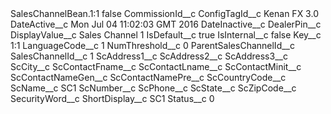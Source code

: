 <?xml version="1.0" encoding="UTF-8"?>
<CustomMetadata xmlns="http://soap.sforce.com/2006/04/metadata" xmlns:xsi="http://www.w3.org/2001/XMLSchema-instance" xmlns:xsd="http://www.w3.org/2001/XMLSchema">
    <label>SalesChannelBean.1:1</label>
    <protected>false</protected>
    <values>
        <field>CommissionId__c</field>
        <value xsi:nil="true"/>
    </values>
    <values>
        <field>ConfigTagId__c</field>
        <value xsi:type="xsd:string">Kenan FX 3.0</value>
    </values>
    <values>
        <field>DateActive__c</field>
        <value xsi:type="xsd:string">Mon Jul 04 11:02:03 GMT 2016</value>
    </values>
    <values>
        <field>DateInactive__c</field>
        <value xsi:nil="true"/>
    </values>
    <values>
        <field>DealerPin__c</field>
        <value xsi:nil="true"/>
    </values>
    <values>
        <field>DisplayValue__c</field>
        <value xsi:type="xsd:string">Sales Channel 1</value>
    </values>
    <values>
        <field>IsDefault__c</field>
        <value xsi:type="xsd:string">true</value>
    </values>
    <values>
        <field>IsInternal__c</field>
        <value xsi:type="xsd:string">false</value>
    </values>
    <values>
        <field>Key__c</field>
        <value xsi:type="xsd:string">1:1</value>
    </values>
    <values>
        <field>LanguageCode__c</field>
        <value xsi:type="xsd:string">1</value>
    </values>
    <values>
        <field>NumThreshold__c</field>
        <value xsi:type="xsd:string">0</value>
    </values>
    <values>
        <field>ParentSalesChannelId__c</field>
        <value xsi:nil="true"/>
    </values>
    <values>
        <field>SalesChannelId__c</field>
        <value xsi:type="xsd:string">1</value>
    </values>
    <values>
        <field>ScAddress1__c</field>
        <value xsi:nil="true"/>
    </values>
    <values>
        <field>ScAddress2__c</field>
        <value xsi:nil="true"/>
    </values>
    <values>
        <field>ScAddress3__c</field>
        <value xsi:nil="true"/>
    </values>
    <values>
        <field>ScCity__c</field>
        <value xsi:nil="true"/>
    </values>
    <values>
        <field>ScContactFname__c</field>
        <value xsi:nil="true"/>
    </values>
    <values>
        <field>ScContactLname__c</field>
        <value xsi:nil="true"/>
    </values>
    <values>
        <field>ScContactMinit__c</field>
        <value xsi:nil="true"/>
    </values>
    <values>
        <field>ScContactNameGen__c</field>
        <value xsi:nil="true"/>
    </values>
    <values>
        <field>ScContactNamePre__c</field>
        <value xsi:nil="true"/>
    </values>
    <values>
        <field>ScCountryCode__c</field>
        <value xsi:nil="true"/>
    </values>
    <values>
        <field>ScName__c</field>
        <value xsi:type="xsd:string">SC1</value>
    </values>
    <values>
        <field>ScNumber__c</field>
        <value xsi:nil="true"/>
    </values>
    <values>
        <field>ScPhone__c</field>
        <value xsi:nil="true"/>
    </values>
    <values>
        <field>ScState__c</field>
        <value xsi:nil="true"/>
    </values>
    <values>
        <field>ScZipCode__c</field>
        <value xsi:nil="true"/>
    </values>
    <values>
        <field>SecurityWord__c</field>
        <value xsi:nil="true"/>
    </values>
    <values>
        <field>ShortDisplay__c</field>
        <value xsi:type="xsd:string">SC1</value>
    </values>
    <values>
        <field>Status__c</field>
        <value xsi:type="xsd:string">0</value>
    </values>
</CustomMetadata>
